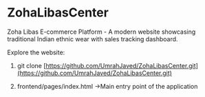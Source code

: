# ZohaLibasCenter
Zoha Libas E-commerce Platform - A modern website showcasing traditional Indian ethnic wear with sales tracking dashboard.

Explore the website:

1. git clone [https://github.com/UmrahJaved/ZohaLibasCenter.git](https://github.com/UmrahJaved/ZohaLibasCenter.git)

2. frontend/pages/index.html ->Main entry point of the application

